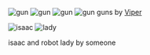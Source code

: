 
![gun](https://media.discordapp.net/attachments/484785909099790346/1078421049185681418/image.png)
![gun](https://cdn.discordapp.com/attachments/424661475282649101/1078433411842191601/image.png)
![gun](https://cdn.discordapp.com/attachments/484785909099790346/1078433866156613683/image.png)
![gun](https://cdn.discordapp.com/attachments/424661475282649101/1078436064047411200/image.png)
guns by [Viper](https://steamcommunity.com/id/dirtysionmain/)

![isaac](https://cdn.discordapp.com/attachments/839227966193795093/1078764570300133446/image.png)
![lady](https://cdn.discordapp.com/attachments/839227966193795093/1078403571294404718/image.png)

isaac and robot lady by someone
